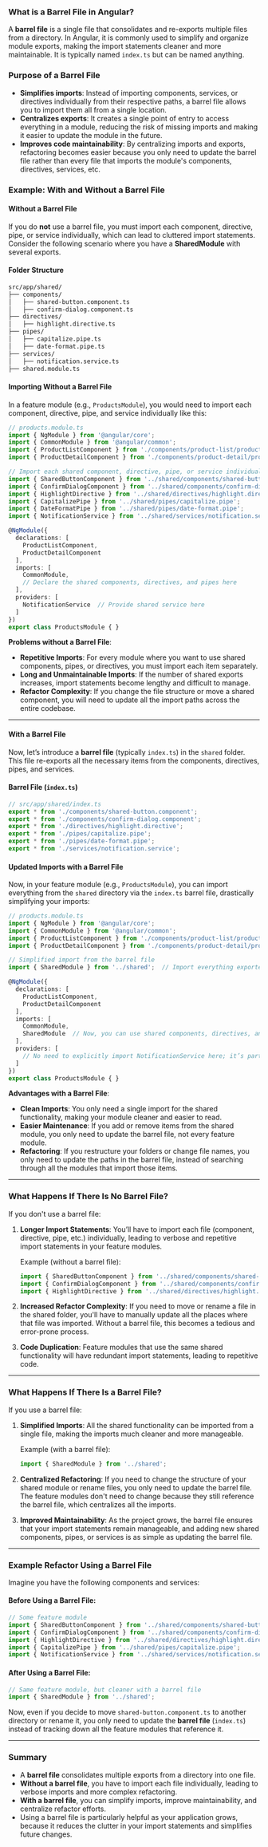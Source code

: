 ### What is a Barrel File in Angular?

A **barrel file** is a single file that consolidates and re-exports multiple files from a directory. In Angular, it is commonly used to simplify and organize module exports, making the import statements cleaner and more maintainable. It is typically named `index.ts` but can be named anything.

### Purpose of a Barrel File

- **Simplifies imports**: Instead of importing components, services, or directives individually from their respective paths, a barrel file allows you to import them all from a single location.
- **Centralizes exports**: It creates a single point of entry to access everything in a module, reducing the risk of missing imports and making it easier to update the module in the future.
- **Improves code maintainability**: By centralizing imports and exports, refactoring becomes easier because you only need to update the barrel file rather than every file that imports the module's components, directives, services, etc.

### Example: With and Without a Barrel File

#### Without a Barrel File

If you do **not** use a barrel file, you must import each component, directive, pipe, or service individually, which can lead to cluttered import statements. Consider the following scenario where you have a **SharedModule** with several exports.

#### Folder Structure

```bash
src/app/shared/
├── components/
│   ├── shared-button.component.ts
│   ├── confirm-dialog.component.ts
├── directives/
│   ├── highlight.directive.ts
├── pipes/
│   ├── capitalize.pipe.ts
│   ├── date-format.pipe.ts
├── services/
│   ├── notification.service.ts
├── shared.module.ts
```

#### Importing Without a Barrel File

In a feature module (e.g., `ProductsModule`), you would need to import each component, directive, pipe, and service individually like this:

```typescript
// products.module.ts
import { NgModule } from '@angular/core';
import { CommonModule } from '@angular/common';
import { ProductListComponent } from './components/product-list/product-list.component';
import { ProductDetailComponent } from './components/product-detail/product-detail.component';

// Import each shared component, directive, pipe, or service individually
import { SharedButtonComponent } from '../shared/components/shared-button.component';
import { ConfirmDialogComponent } from '../shared/components/confirm-dialog.component';
import { HighlightDirective } from '../shared/directives/highlight.directive';
import { CapitalizePipe } from '../shared/pipes/capitalize.pipe';
import { DateFormatPipe } from '../shared/pipes/date-format.pipe';
import { NotificationService } from '../shared/services/notification.service';

@NgModule({
  declarations: [
    ProductListComponent,
    ProductDetailComponent
  ],
  imports: [
    CommonModule,
    // Declare the shared components, directives, and pipes here
  ],
  providers: [
    NotificationService  // Provide shared service here
  ]
})
export class ProductsModule { }
```

**Problems without a Barrel File**:
- **Repetitive Imports**: For every module where you want to use shared components, pipes, or directives, you must import each item separately.
- **Long and Unmaintainable Imports**: If the number of shared exports increases, import statements become lengthy and difficult to manage.
- **Refactor Complexity**: If you change the file structure or move a shared component, you will need to update all the import paths across the entire codebase.

---

#### With a Barrel File

Now, let’s introduce a **barrel file** (typically `index.ts`) in the `shared` folder. This file re-exports all the necessary items from the components, directives, pipes, and services.

#### Barrel File (`index.ts`)

```typescript
// src/app/shared/index.ts
export * from './components/shared-button.component';
export * from './components/confirm-dialog.component';
export * from './directives/highlight.directive';
export * from './pipes/capitalize.pipe';
export * from './pipes/date-format.pipe';
export * from './services/notification.service';
```

#### Updated Imports with a Barrel File

Now, in your feature module (e.g., `ProductsModule`), you can import everything from the `shared` directory via the `index.ts` barrel file, drastically simplifying your imports:

```typescript
// products.module.ts
import { NgModule } from '@angular/core';
import { CommonModule } from '@angular/common';
import { ProductListComponent } from './components/product-list/product-list.component';
import { ProductDetailComponent } from './components/product-detail/product-detail.component';

// Simplified import from the barrel file
import { SharedModule } from '../shared';  // Import everything exported from the barrel file

@NgModule({
  declarations: [
    ProductListComponent,
    ProductDetailComponent
  ],
  imports: [
    CommonModule,
    SharedModule  // Now, you can use shared components, directives, and pipes
  ],
  providers: [
    // No need to explicitly import NotificationService here; it’s part of the SharedModule
  ]
})
export class ProductsModule { }
```

**Advantages with a Barrel File**:
- **Clean Imports**: You only need a single import for the shared functionality, making your module cleaner and easier to read.
- **Easier Maintenance**: If you add or remove items from the shared module, you only need to update the barrel file, not every feature module.
- **Refactoring**: If you restructure your folders or change file names, you only need to update the paths in the barrel file, instead of searching through all the modules that import those items.

---

### What Happens If There Is No Barrel File?

If you don't use a barrel file:
1. **Longer Import Statements**: You’ll have to import each file (component, directive, pipe, etc.) individually, leading to verbose and repetitive import statements in your feature modules.
   
   Example (without a barrel file):
   ```typescript
   import { SharedButtonComponent } from '../shared/components/shared-button.component';
   import { ConfirmDialogComponent } from '../shared/components/confirm-dialog.component';
   import { HighlightDirective } from '../shared/directives/highlight.directive';
   ```

2. **Increased Refactor Complexity**: If you need to move or rename a file in the shared folder, you'll have to manually update all the places where that file was imported. Without a barrel file, this becomes a tedious and error-prone process.

3. **Code Duplication**: Feature modules that use the same shared functionality will have redundant import statements, leading to repetitive code.

---

### What Happens If There Is a Barrel File?

If you use a barrel file:
1. **Simplified Imports**: All the shared functionality can be imported from a single file, making the imports much cleaner and more manageable.
   
   Example (with a barrel file):
   ```typescript
   import { SharedModule } from '../shared';
   ```

2. **Centralized Refactoring**: If you need to change the structure of your shared module or rename files, you only need to update the barrel file. The feature modules don't need to change because they still reference the barrel file, which centralizes all the imports.
   
3. **Improved Maintainability**: As the project grows, the barrel file ensures that your import statements remain manageable, and adding new shared components, pipes, or services is as simple as updating the barrel file.

---

### Example Refactor Using a Barrel File

Imagine you have the following components and services:

#### Before Using a Barrel File:

```typescript
// Some feature module
import { SharedButtonComponent } from '../shared/components/shared-button.component';
import { ConfirmDialogComponent } from '../shared/components/confirm-dialog.component';
import { HighlightDirective } from '../shared/directives/highlight.directive';
import { CapitalizePipe } from '../shared/pipes/capitalize.pipe';
import { NotificationService } from '../shared/services/notification.service';
```

#### After Using a Barrel File:

```typescript
// Same feature module, but cleaner with a barrel file
import { SharedModule } from '../shared';
```

Now, even if you decide to move `shared-button.component.ts` to another directory or rename it, you only need to update the **barrel file** (`index.ts`) instead of tracking down all the feature modules that reference it.

---

### Summary

- A **barrel file** consolidates multiple exports from a directory into one file.
- **Without a barrel file**, you have to import each file individually, leading to verbose imports and more complex refactoring.
- **With a barrel file**, you can simplify imports, improve maintainability, and centralize refactor efforts.
- Using a barrel file is particularly helpful as your application grows, because it reduces the clutter in your import statements and simplifies future changes.
